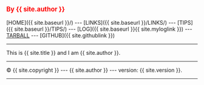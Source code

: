 ---
---
<span style="color:red; font-weight:bold; font-size:larger;">By {{ site.author }}</span>
<br><br>
[HOME]({{ site.baseurl }}/) ---
[LINKS]({{ site.baseurl }}/LINKS/) ---
[TIPS]({{ site.baseurl }}/TIPS/) ---
[LOG]({{ site.baseurl }}{{ site.myloglink }}) ---
[TARBALL]() ---
[GITHUB]({{ site.githublink }})
<br>
<hr>
This is {{ site.title }} and I am {{ site.author }}.
<br>
<hr>
&copy; {{ site.copyright }} --- {{ site.author }} --- version: {{ site.version }}.
<hr>
<br> 
